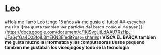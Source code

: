 # Leo
#Hola me llamo Leo tengo 15 años 
##-me gusta el futbol 
##-escychar musica 
![me gusta tambien ver partidos del barca como el de ayer ]](https://docs.google.com/document/d/1KjSvgJjtLdAAU7RzHpL-JFa6gfGa4O33fojL3mEKN3E/edit?usp=sharing)
**VISCA EL BARÇA**
**tambien me gusta mucho la informatica y las computadoras**
**Desde pequeño tambien me gustaban los videojugos y todo de la tecnologia**
